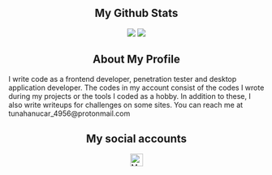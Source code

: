 <h2 align="center">My Github Stats</h2>
<p align="center"><img src="https://github-readme-stats.vercel.app/api?username=tunahanucar&show_icons=true&theme=radical"/>
  <img src="https://github-readme-stats.vercel.app/api/top-langs/?username=tunahanucar&theme=radical&layout=compact&langs_count=10"/></p>


<h2 align="center">About My Profile</h2>
<p>     I write code as a frontend developer, penetration tester and desktop application developer. The codes in my account consist of the codes I wrote during my projects or the tools I coded as a hobby. In addition to these, I also write writeups for challenges on some sites. You can reach me at <a>tunahanucar_4956@protonmail.com</a></p>


<h2 align="center">My social accounts</h2>
<p align="center">
<a href="https://instagram.com/tunahanucar1933">
  <img src="https://www.vectorlogo.zone/logos/instagram/instagram-icon.svg" alt="My instagram profile" height="25" width="25" />
</a>
</p>
